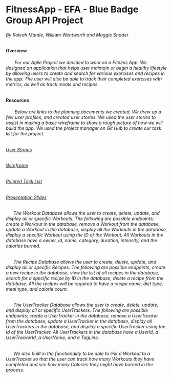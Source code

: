 # FitnessApp - EFA - Blue Badge Group API Project
###### By Koleah Mantle, William Wentworth and Maggie Snader
#### Overview
###### &nbsp;&nbsp;&nbsp;&nbsp;&nbsp;&nbsp; For our Agile Project we decided to work on a Fitness App. We designed an application that helps user maintain or begin a healthy lifestyle by allowing users to create and search for various exercises and recipes in the app. The user will also be able to track their completed exercises with metrics, as well as track meals and recipes.
#### Resources
###### &nbsp;&nbsp;&nbsp;&nbsp;&nbsp;&nbsp; Below are links to the planning documents we created. We drew up a few user profiles, and created user stories. We used the user stories to assist in making a basic wireframe to show a rough picture of how we will build the app. We used the project manager on Git Hub to create our task list for the project.
###### [User Stories](https://docs.google.com/document/d/1FjGca_K4fwRP-BeF_VMSdW9wT_KUqedD1W1zQGb3vAc/edit?usp=sharing)
###### [Wireframe](https://lucid.app/lucidchart/e9be28b8-e3b6-4ada-9b9d-25c35204579b/edit?invitationId=inv_90dc62d7-fb41-4646-ad1f-9cc30b8ee13a&page=0_0#)
###### [Pointed Task List](https://github.com/koleahmantle/FitnessApp/projects/1)
###### [Presentation Slides](https://docs.google.com/presentation/d/1l8RG_U2qze70lOtjQB8_vjczlLpOgGYmH23rat8T80Y/edit#slide=id.p)
###### &nbsp;&nbsp;&nbsp;&nbsp;&nbsp;&nbsp;The Workout Database allows the user to create, delete, update, and display all or specific Workouts.  The following are possible endpoints; create a Workout in the database, remove a Workout from the database, update a Workout in the database, display all the Workouts in the database, display a specific Workout using the ID of the Workout.  All Workouts in the database have a owner, id, name, category, duration, intensity, and the calories burned. 
###### &nbsp;&nbsp;&nbsp;&nbsp;&nbsp;&nbsp;The Recipe Database allows the user to create, delete, update, and display all or specific Recipes.  The following are possible endpoints; create a new recipe in the database, view the list of all recipes in the database, search for a specific recipe by ID in the database, delete a recipe from the database.  All the recipes will be required to have a recipe name, diet type, meal type, and calorie count.  
###### &nbsp;&nbsp;&nbsp;&nbsp;&nbsp;&nbsp;The UserTracker Database allows the user to create, delete, update, and display all or specific UserTrackers. The following are possible endpoints; create a UserTracker in the database, remove a UserTracker from the database, update a UserTracker in the database, display all UserTrackers in the database, and display a specific UserTracker using the Id of the UserTracker.  All UserTrackers in the database have a UserId, a UserTrackerId, a UserName, and a TagLine.
###### &nbsp;&nbsp;&nbsp;&nbsp;&nbsp;&nbsp;We also built in the functionality to be able to link a Workout to a UserTracker so that the user can track how many Workouts they have completed and see how many Calories they might have burned in the process.
